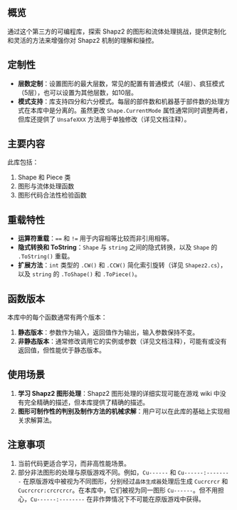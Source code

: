 ## 概览
通过这个第三方的可编程库，探索 Shapz2 的图形和流体处理挑战，提供定制化和灵活的方法来增强你对 Shapz2 机制的理解和操控。

## 定制性
- **层数定制**：设置图形的最大层数，常见的配置有普通模式（4层）、疯狂模式（5层），也可以设置为其他层数，如10层。
- **模式支持**：库支持四分和六分模式。每层的部件数和机器基于部件数的处理方式在本库中是分离的。虽然更改 `Shape.CurrentMode` 属性通常同时调整两者，但库还提供了 `UnsafeXXX` 方法用于单独修改（详见文档注释）。

## 主要内容
此库包括：
1. Shape 和 Piece 类
2. 图形与流体处理函数
3. 图形代码合法性检验函数

## 重载特性
- **运算符重载**：`==` 和 `!=` 用于内容相等比较而非引用相等。
- **隐式转换和 ToString**：`Shape` 与 `string` 之间的隐式转换，以及 `Shape` 的 `.ToString()` 重载。
- **扩展方法**：`int` 类型的 `.CW()` 和 `.CCW()` 简化索引旋转（详见 `Shapez2.cs`），以及 `string` 的 `.ToShape()` 和 `.ToPiece()`。

## 函数版本
本库中的每个函数通常有两个版本：
1. **静态版本**：参数作为输入，返回值作为输出，输入参数保持不变。
2. **非静态版本**：通常修改调用它的实例或参数（详见文档注释），可能有或没有返回值，但性能优于静态版本。

## 使用场景
1. **学习 Shapz2 图形处理**：Shapz2 图形处理的详细实现可能在游戏 wiki 中没有完全精确的描述，但本库提供了精确的描述。
2. **图形可制作性的判别及制作方法的机械求解**：用户可以在此库的基础上实现相关求解算法。

## 注意事项
1. 当前代码更适合学习，而非高性能场景。
2. 部分非法图形的处理与原版游戏不同。例如，`Cu------` 和 `Cu------:--------` 在原版游戏中被视为不同图形，分别经过`晶体生成器`处理后生成 `Cucrcrcr` 和 `Cucrcrcr:crcrcrcr`。在本库中，它们被视为同一图形 `Cu------`。但不用担心，`Cu------:--------` 在非作弊情况下不可能在原版游戏中获得。
